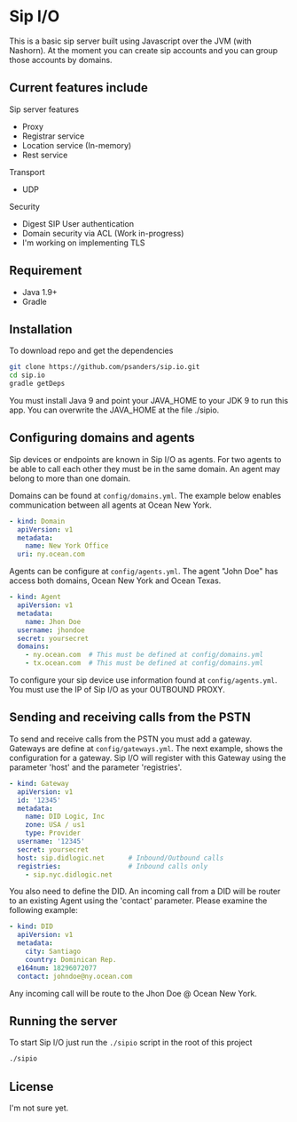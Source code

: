 # Sip I/O

This is a basic sip server built using Javascript over the JVM (with Nashorn). 
At the moment you can create sip accounts and you can group those accounts by domains.

## Current features include

Sip server features

- Proxy
- Registrar service
- Location service (In-memory)
- Rest service

Transport

- UDP 

Security

- Digest SIP User authentication
- Domain security via ACL (Work in-progress)
- I'm working on implementing TLS

## Requirement

* Java 1.9+
* Gradle

## Installation

To download repo and get the dependencies

```bash
git clone https://github.com/psanders/sip.io.git
cd sip.io
gradle getDeps
```

You must install Java 9 and point your JAVA_HOME to your JDK 9 to run 
this app. You can overwrite the JAVA_HOME at the file ./sipio.

## Configuring domains and agents

Sip devices or endpoints are known in Sip I/O as agents. For two agents
to be able to call each other they must be in the same domain. An agent
may belong to more than one domain.

Domains can be found at `config/domains.yml`. The example below
enables communication between all agents at Ocean New York.

```yml
- kind: Domain
  apiVersion: v1
  metadata:
    name: New York Office
  uri: ny.ocean.com
```

Agents can be configure at `config/agents.yml`. The agent "John Doe" has
access both domains, Ocean New York and Ocean Texas.

```yml
- kind: Agent
  apiVersion: v1
  metadata:
    name: Jhon Doe
  username: jhondoe
  secret: yoursecret
  domains:
    - ny.ocean.com  # This must be defined at config/domains.yml
    - tx.ocean.com  # This must be defined at config/domains.yml
```

To configure your sip device use information found at `config/agents.yml`.
You must use the IP of Sip I/O as your OUTBOUND PROXY.

## Sending and receiving calls from the PSTN

To send and receive calls from the PSTN you must add a gateway. Gateways
are define at `config/gateways.yml`. The next example, shows the configuration
for a gateway. Sip I/O will register with this Gateway using the parameter 'host'
and the parameter 'registries'.

```yml
- kind: Gateway
  apiVersion: v1
  id: '12345'
  metadata:
    name: DID Logic, Inc
    zone: USA / us1
    type: Provider
  username: '12345'
  secret: yoursecret
  host: sip.didlogic.net      # Inbound/Outbound calls
  registries:                 # Inbound calls only
    - sip.nyc.didlogic.net
```

You also need to define the DID. An incoming call from a DID will be router
to an existing Agent using the 'contact' parameter. Please examine the 
following example:

```yml
- kind: DID
  apiVersion: v1
  metadata:
    city: Santiago
    country: Dominican Rep.
  e164num: 18296072077
  contact: johndoe@ny.ocean.com
```

Any incoming call will be route to the Jhon Doe @ Ocean New York.

## Running the server

To start Sip I/O just run the `./sipio` script in the root of this 
project

```bash
./sipio
```

## License

I'm not sure yet.